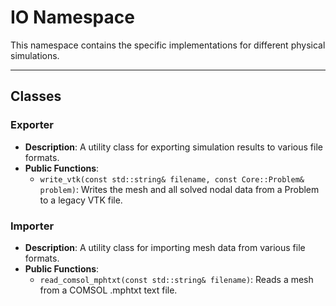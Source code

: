 # **IO Namespace**

This namespace contains the specific implementations for different physical simulations.

---
## **Classes**

### **Exporter**
* **Description**: A utility class for exporting simulation results to various file formats.
* **Public Functions**:
    * `write_vtk(const std::string& filename, const Core::Problem& problem)`: Writes the mesh and all solved nodal data from a Problem to a legacy VTK file.

### **Importer**
* **Description**: A utility class for importing mesh data from various file formats.
* **Public Functions**:
    * `read_comsol_mphtxt(const std::string& filename)`: Reads a mesh from a COMSOL .mphtxt text file.